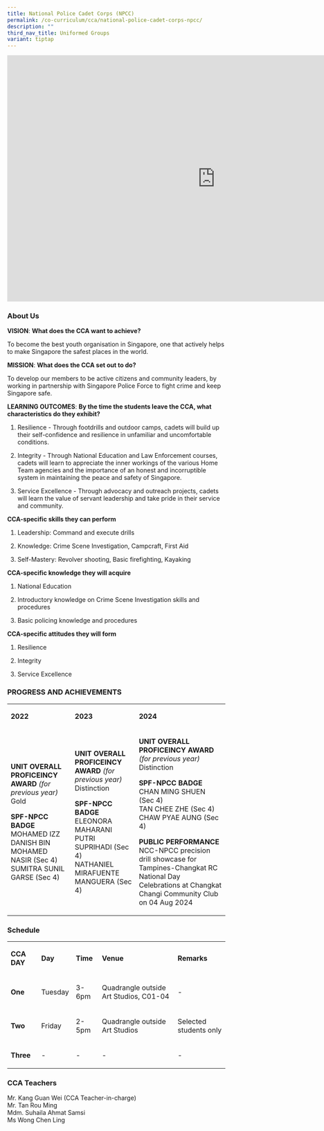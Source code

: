 ```yaml
---
title: National Police Cadet Corps (NPCC)
permalink: /co-curriculum/cca/national-police-cadet-corps-npcc/
description: ""
third_nav_title: Uniformed Groups
variant: tiptap
---
```

<div class="iframe-wrapper">
<iframe height="569" width="960" allowfullscreen="true" frameborder="0" src="https://docs.google.com/presentation/d/15Wc3ymfwE1P7bwDbIPct0xWjLeSjF5GV_5xgfMKkBfw/embed?start=true&amp;loop=true&amp;delayms=3000"></iframe>
</div>
<h3>About Us</h3>
<p><strong>VISION</strong>: <strong>What does the CCA want to achieve?</strong>
</p>
<p>To become the best youth organisation in Singapore, one that actively
helps to make Singapore the safest places in the world.</p>
<p><strong>MISSION</strong>: <strong>What does the CCA set out to do?</strong>
</p>
<p>To develop our members to be active citizens and community leaders, by
working in partnership with Singapore Police Force to fight crime and keep
Singapore safe.</p>
<p><strong>LEARNING OUTCOMES</strong>: <strong>By the time the students leave the CCA, what characteristics do they exhibit?</strong>
</p>
<ol data-tight="true" class="tight">
<li>
<p>Resilience - Through footdrills and outdoor camps, cadets will build up
their self-confidence and resilience in unfamiliar and uncomfortable conditions.</p>
</li>
<li>
<p>Integrity - Through National Education and Law Enforcement courses, cadets
will learn to appreciate the inner workings of the various Home Team agencies
and the importance of an honest and incorruptible system in maintaining
the peace and safety of Singapore.</p>
</li>
<li>
<p>Service Excellence - Through advocacy and outreach projects, cadets will
learn the value of servant leadership and take pride in their service and
community.</p>
</li>
</ol>
<p><strong>CCA-specific skills they can perform</strong>
</p>
<ol data-tight="true" class="tight">
<li>
<p>Leadership: Command and execute drills</p>
</li>
<li>
<p>Knowledge: Crime Scene Investigation, Campcraft, First Aid</p>
</li>
<li>
<p>Self-Mastery: Revolver shooting, Basic firefighting, Kayaking</p>
</li>
</ol>
<p><strong>CCA-specific knowledge they will acquire</strong>
</p>
<ol data-tight="true" class="tight">
<li>
<p>National Education</p>
</li>
<li>
<p>Introductory knowledge on Crime Scene Investigation skills and procedures</p>
</li>
<li>
<p>Basic policing knowledge and procedures</p>
</li>
</ol>
<p><strong>CCA-specific attitudes they will form</strong>
</p>
<ol data-tight="true" class="tight">
<li>
<p>Resilience</p>
</li>
<li>
<p>Integrity</p>
</li>
<li>
<p>Service Excellence</p>
</li>
</ol>
<h3>PROGRESS AND ACHIEVEMENTS</h3>
<table style="minWidth: 75px">
<colgroup>
<col>
<col>
<col>
</colgroup>
<tbody>
<tr>
<td rowspan="1" colspan="1">
<p><strong>2022</strong>
</p>
</td>
<td rowspan="1" colspan="1">
<p><strong>2023</strong>
</p>
</td>
<td rowspan="1" colspan="1">
<p><strong>2024</strong>
</p>
</td>
</tr>
<tr>
<td rowspan="1" colspan="1">
<p><strong>UNIT OVERALL PROFICEINCY AWARD </strong><em>(for previous year)</em><strong> <br></strong>Gold</p>
<p><strong>SPF-NPCC BADGE</strong>
<br>MOHAMED IZZ DANISH BIN MOHAMED NASIR (Sec 4)
<br>SUMITRA SUNIL GARSE (Sec 4)</p>
</td>
<td rowspan="1" colspan="1">
<p><strong>UNIT OVERALL PROFICEINCY AWARD </strong><em>(for previous year)</em><strong> <br></strong>Distinction</p>
<p><strong>SPF-NPCC BADGE</strong>
<br>ELEONORA MAHARANI PUTRI SUPRIHADI (Sec 4)
<br>NATHANIEL MIRAFUENTE MANGUERA (Sec 4)</p>
</td>
<td rowspan="1" colspan="1">
<p><strong>UNIT OVERALL PROFICEINCY AWARD </strong><em>(for previous year)</em><strong> <br></strong>Distinction</p>
<p><strong>SPF-NPCC BADGE</strong>
<br>CHAN MING SHUEN (Sec 4)
<br>TAN CHEE ZHE (Sec 4)
<br>CHAW PYAE AUNG (Sec 4)</p>
<p><strong>PUBLIC PERFORMANCE</strong>
<br>NCC-NPCC precision drill showcase for Tampines-Changkat RC National Day
Celebrations at Changkat Changi Community Club on 04 Aug 2024</p>
</td>
</tr>
</tbody>
</table>
<h3>Schedule</h3>
<table style="minWidth: 125px">
<colgroup>
<col>
<col>
<col>
<col>
<col>
</colgroup>
<tbody>
<tr>
<td rowspan="1" colspan="1">
<p><strong>CCA DAY</strong>
</p>
</td>
<td rowspan="1" colspan="1">
<p><strong>Day</strong>
</p>
</td>
<td rowspan="1" colspan="1">
<p><strong>Time</strong>
</p>
</td>
<td rowspan="1" colspan="1">
<p><strong>Venue</strong>
</p>
</td>
<td rowspan="1" colspan="1">
<p><strong>Remarks</strong>
</p>
</td>
</tr>
<tr>
<td rowspan="1" colspan="1">
<p><strong>One</strong>
</p>
</td>
<td rowspan="1" colspan="1">
<p>Tuesday</p>
</td>
<td rowspan="1" colspan="1">
<p>3-6pm</p>
</td>
<td rowspan="1" colspan="1">
<p>Quadrangle outside Art Studios, C01-04</p>
</td>
<td rowspan="1" colspan="1">
<p>-</p>
</td>
</tr>
<tr>
<td rowspan="1" colspan="1">
<p><strong>Two</strong>
</p>
</td>
<td rowspan="1" colspan="1">
<p>Friday</p>
</td>
<td rowspan="1" colspan="1">
<p>2-5pm</p>
</td>
<td rowspan="1" colspan="1">
<p>Quadrangle outside Art Studios</p>
</td>
<td rowspan="1" colspan="1">
<p>Selected students only</p>
</td>
</tr>
<tr>
<td rowspan="1" colspan="1">
<p><strong>Three</strong>
</p>
</td>
<td rowspan="1" colspan="1">
<p>-</p>
</td>
<td rowspan="1" colspan="1">
<p>-</p>
</td>
<td rowspan="1" colspan="1">
<p>-</p>
</td>
<td rowspan="1" colspan="1">
<p>-</p>
</td>
</tr>
</tbody>
</table>
<h3>CCA Teachers</h3>
<p>Mr. Kang Guan Wei (CCA Teacher-in-charge)
<br>Mr. Tan Rou Ming
<br>Mdm. Suhaila Ahmat Samsi
<br>Ms Wong Chen Ling</p>